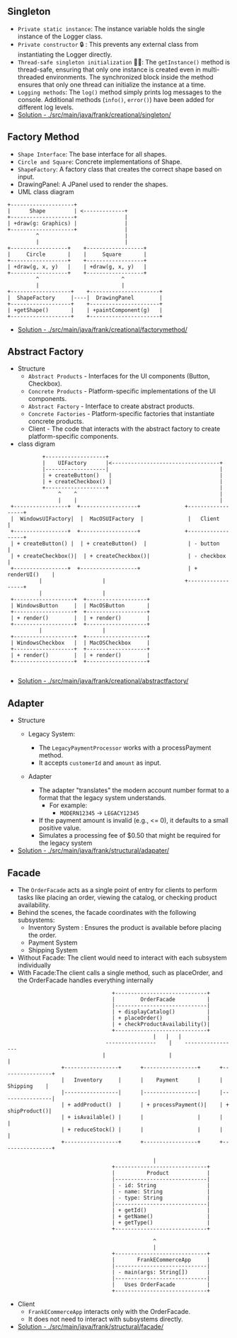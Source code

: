 
## Singleton
- `Private static instance`: The instance variable holds the single instance of the Logger class.
- `Private constructor` 🔒 : This prevents any external class from instantiating the Logger directly.
- `Thread-safe singleton initialization` 🧵🔐: The `getInstance()` method is thread-safe, ensuring that only one instance is created even in multi-threaded environments. The synchronized block inside the method ensures that only one thread can initialize the instance at a time.
- `Logging methods`: The `log()` method simply prints log messages to the console. Additional methods (`info()`, `error()`) have been added for different log levels.
- [Solution - ./src/main/java/frank/creational/singleton/](./src/main/java/frank/creational/singleton/)

## Factory Method
- `Shape Interface`: The base interface for all shapes.
- `Circle and Square`: Concrete implementations of Shape.
- `ShapeFactory`: A factory class that creates the correct shape based on input.
- DrawingPanel: A JPanel used to render the shapes.
- UML class diagram

```plaintext
+--------------------+
|      Shape         | <-------------+  
+--------------------+               |
| +draw(g: Graphics) |               |
+--------------------+               |
         ^                           |
         |                           |
+------------------+    +------------------+
|     Circle       |    |     Square       |
+------------------+    +------------------+
| +draw(g, x, y)   |    | +draw(g, x, y)   |
+------------------+    +------------------+
         ^                          ^
         |                          |
+-------------------+    +----------------------+
|  ShapeFactory     |----|  DrawingPanel        |
+-------------------+    +----------------------+
| +getShape()       |    | +paintComponent(g)   |
+-------------------+    +----------------------+

```
- [Solution - ./src/main/java/frank/creational/factorymethod/](./src/main/java/frank/creational/factorymethod/)

## Abstract Factory
- Structure
    - `Abstract Products` - Interfaces for the UI components (Button, Checkbox).
    - `Concrete Products` - Platform-specific implementations of the UI components.
    - `Abstract Factory` - Interface to create abstract products.
    - `Concrete Factories` - Platform-specific factories that instantiate concrete products.
    - Client - The code that interacts with the abstract factory to create platform-specific components.
- class digram
```plaintext
           +-------------------+
           |    UIFactory      |<----------------------------------+
           |-------------------|                                   |
           | + createButton()   |                                  |
           | + createCheckbox() |                                  |
           +-------------------+                                   |
                ^    ^                                             |
                |    |                                             |
 +-----------------+  +------------------+              +------------------+
 |  WindowsUIFactory|  |  MacOSUIFactory  |              |   Client        |
 +-----------------+  +------------------+              +------------------+
 | + createButton() |  | + createButton()  |             | - button        |
 | + createCheckbox()|  | + createCheckbox()|            | - checkbox      |
 +-----------------+  +------------------+               | + renderUI()    |
          |                   |                         +------------------+
          |                   |
 +-------------------+  +-------------------+
 | WindowsButton     |  | MacOSButton       |
 +-------------------+  +-------------------+
 | + render()        |  | + render()        |
 +-------------------+  +-------------------+
          |                   |
 +-------------------+  +-------------------+
 | WindowsCheckbox   |  | MacOSCheckbox     |
 +-------------------+  +-------------------+
 | + render()        |  | + render()        |
 +-------------------+  +-------------------+


```
- [Solution - ./src/main/java/frank/creational/abstractfactory/ ](./src/main/java/frank/creational/abstractfactory/)

## Adapter
- Structure
    - Legacy System:
        - The `LegacyPaymentProcessor` works with a processPayment method.
        - It accepts `customerId` and `amount` as input.
    
    - Adapter
        - The adapter "translates" the modern account number format to a format that the legacy system understands.
            - For example:
                - `MODERN12345` → `LEGACY12345`
        - If the payment amount is invalid (e.g., <= 0), it defaults to a small positive value.
        - Simulates a processing fee of $0.50 that might be required for the legacy system
- [Solution - ./src/main/java/frank/structural/adapater/](./src/main/java/frank/structural/adapater/)

## Facade
- The `OrderFacade` acts as a single point of entry for clients to perform tasks like placing an order, viewing the catalog, or checking product availability. 
- Behind the scenes, the facade coordinates with the following subsystems:
    - Inventory System : Ensures the product is available before placing the order.
    - Payment System
    - Shipping System
- Without Facade: The client would need to interact with each subsystem individually
- With Facade:The client calls a single method, such as placeOrder, and the OrderFacade handles everything internally
```plaintext
                                 +-----------------------------+
                                 |        OrderFacade          |
                                 |-----------------------------|
                                 | + displayCatalog()          |
                                 | + placeOrder()              |
                                 | + checkProductAvailability()|
                                 +-----------------------------+
                                              |   |   |
                               ----------------    |    -----------------
                              |                    |                    |
                 +-----------------+      +-----------------+      +----------------+
                 |   Inventory     |      |    Payment      |      |    Shipping    |
                 |-----------------|      |-----------------|      |----------------|
                 | + addProduct()  |      | + processPayment()|    | + shipProduct()|
                 | + isAvailable() |      |                 |      |                |
                 | + reduceStock() |      |                 |      |                |
                 +-----------------+      +-----------------+      +----------------+

                                              |
                                 +-----------------------------+
                                 |          Product            |
                                 |-----------------------------|
                                 | - id: String                |
                                 | - name: String              |
                                 | - type: String              |
                                 |-----------------------------|
                                 | + getId()                   |
                                 | + getName()                 |
                                 | + getType()                 |
                                 +-----------------------------+

                                              ^
                                              |
                                 +-----------------------------+
                                 |       FrankECommerceApp     |
                                 |-----------------------------|
                                 | - main(args: String[])      |
                                 |-----------------------------|
                                 |   Uses OrderFacade          |
                                 +-----------------------------+

```
- Client
    - `FrankECommerceApp` interacts only with the OrderFacade.
    - It does not need to interact with subsystems directly.
- [Solution - ./src/main/java/frank/structural/facade/](./src/main/java/frank/structural/facade/)
